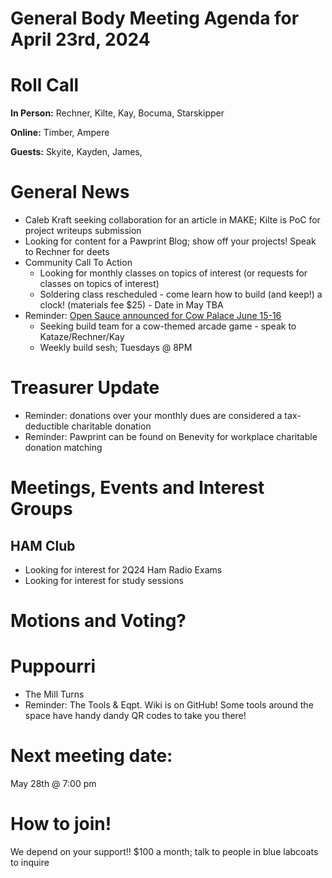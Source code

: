 # General Body Meeting Agenda for April 23rd, 2024
# Roll Call
**In Person:**
Rechner, Kilte, Kay, Bocuma, Starskipper

**Online:** 
Timber, Ampere

**Guests:** 
Skyite, Kayden, James, 

# General News
- Caleb Kraft seeking collaboration for an article in MAKE; Kilte is PoC for project writeups submission
- Looking for content for a Pawprint Blog; show off your projects! Speak to Rechner for deets
- Community Call To Action
  - Looking for monthly classes on topics of interest (or requests for classes on topics of interest)
  - Soldering class rescheduled - come learn how to build (and keep!) a clock! (materials fee $25) - Date in May TBA
- Reminder: [Open Sauce announced for Cow Palace June 15-16](https://opensauce.live/)
  - Seeking build team for a cow-themed arcade game - speak to Kataze/Rechner/Kay
  - Weekly build sesh; Tuesdays @ 8PM
  
# Treasurer Update
- Reminder: donations over your monthly dues are considered a tax-deductible charitable donation
- Reminder: Pawprint can be found on Benevity for workplace charitable donation matching

# Meetings, Events and Interest Groups


## HAM Club
- Looking for interest for 2Q24 Ham Radio Exams
- Looking for interest for study sessions
  
# Motions and Voting?

    
# Puppourri
- The Mill Turns
- Reminder: The Tools & Eqpt. Wiki is on GitHub! Some tools around the space have handy dandy QR codes to take you there!

# Next meeting date:
May 28th @ 7:00 pm

# How to join!
We depend on your support!! $100 a month; talk to people in blue labcoats to inquire
